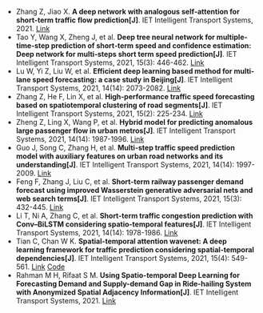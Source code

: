 * Zhang Z, Jiao X. <b>A deep network with analogous self‐attention for short‐term traffic flow prediction[J]</b>. IET Intelligent Transport Systems, 2021. [Link](https://ietresearch.onlinelibrary.wiley.com/doi/abs/10.1049/itr2.12070)
* Tao Y, Wang X, Zheng J, et al. <b>Deep tree neural network for multiple‐time‐step prediction of short‐term speed and confidence estimation: Deep network for multi‐steps short term speed prediction[J]</b>. IET Intelligent Transport Systems, 2021, 15(3): 446-462. [Link](https://ietresearch.onlinelibrary.wiley.com/doi/abs/10.1049/itr2.12037)
* Lu W, Yi Z, Liu W, et al. <b>Efficient deep learning based method for multi-lane speed forecasting: a case study in Beijing[J]</b>. IET Intelligent Transport Systems, 2021, 14(14): 2073-2082. [Link](https://ietresearch.onlinelibrary.wiley.com/doi/abs/10.1049/iet-its.2020.0410)
* Zhang Z, He F, Lin X, et al. <b>High‐performance traffic speed forecasting based on spatiotemporal clustering of road segments[J]</b>. IET Intelligent Transport Systems, 2021, 15(2): 225-234. [Link](https://ietresearch.onlinelibrary.wiley.com/doi/abs/10.1049/itr2.12016)
* Zheng Z, Ling X, Wang P, et al. <b>Hybrid model for predicting anomalous large passenger flow in urban metros[J]</b>. IET Intelligent Transport Systems, 2021, 14(14): 1987-1996. [Link](https://ietresearch.onlinelibrary.wiley.com/doi/abs/10.1049/iet-its.2020.0054)
* Guo J, Song C, Zhang H, et al. <b>Multi-step traffic speed prediction model with auxiliary features on urban road networks and its understanding[J]</b>. IET Intelligent Transport Systems, 2021, 14(14): 1997-2009. [Link](https://ietresearch.onlinelibrary.wiley.com/doi/abs/10.1049/iet-its.2020.0284)
* Feng F, Zhang J, Liu C, et al. <b>Short‐term railway passenger demand forecast using improved Wasserstein generative adversarial nets and web search terms[J]</b>. IET Intelligent Transport Systems, 2021, 15(3): 432-445. [Link](https://ietresearch.onlinelibrary.wiley.com/doi/abs/10.1049/itr2.12036)
* Li T, Ni A, Zhang C, et al. <b>Short-term traffic congestion prediction with Conv–BiLSTM considering spatio-temporal features[J]</b>. IET Intelligent Transport Systems, 2021, 14(14): 1978-1986. [Link](https://ietresearch.onlinelibrary.wiley.com/doi/abs/10.1049/iet-its.2020.0406)
* Tian C, Chan W K. <b>Spatial‐temporal attention wavenet: A deep learning framework for traffic prediction considering spatial‐temporal dependencies[J]</b>. IET Intelligent Transport Systems, 2021, 15(4): 549-561. [Link](https://ietresearch.onlinelibrary.wiley.com/doi/abs/10.1049/itr2.12044) [Code](https://github.com/CYBruce/STAWnet)
* Rahman M H, Rifaat S M. <b>Using Spatio-temporal Deep Learning for Forecasting Demand and Supply-demand Gap in Ride-hailing System with Anonymized Spatial Adjacency Information[J]</b>. IET Intelligent Transport Systems, 2021. [Link](https://ietresearch.onlinelibrary.wiley.com/doi/10.1049/itr2.12073)